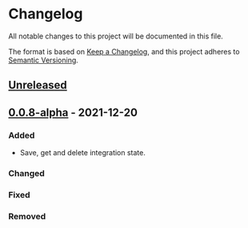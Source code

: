 # Changelog

All notable changes to this project will be documented in this file.

The format is based on [Keep a Changelog](https://keepachangelog.com/en/1.0.0/),
and this project adheres to [Semantic Versioning](https://semver.org/spec/v2.0.0.html).

## [Unreleased]

## [0.0.8-alpha] - 2021-12-20

### Added

-   Save, get and delete integration state.

### Changed

### Fixed

### Removed

[Unreleased]: https://github.com/dev-senior-com-br/seniorx-integration-state-api/compare/0.0.8-alpha...HEAD

[0.0.8-alpha]: https://github.com/dev-senior-com-br/seniorx-integration-state-api/compare/91be93ec640c73b9455007729af591d88c081823...0.0.8-alpha
